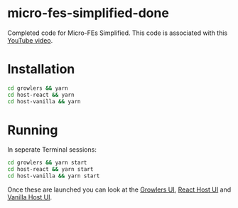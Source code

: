 micro-fes-simplified-done
=========================

Completed code for Micro-FEs Simplified. This code is associated with this [YouTube video](https://youtu.be/tFDvEITdJZ8).

# Installation

```sh
cd growlers && yarn
cd host-react && yarn
cd host-vanilla && yarn
```

# Running

In seperate Terminal sessions:

```sh
cd growlers && yarn start
cd host-react && yarn start
cd host-vanilla && yarn start
```

Once these are launched you can look at the [Growlers UI](http://localhost:8080/), [React Host UI](http://localhost:8081/) and
[Vanilla Host UI](http://localhost:8082/).
